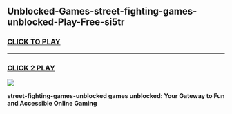 
## Unblocked-Games-street-fighting-games-unblocked-Play-Free-si5tr
<h3>
<a href="https://premium76.site?title=street-fighting-games-unblocked&ref=20A">CLICK TO PLAY</a></h3>
<hr>

<h3>
<a href="https://premium76.site?title=street-fighting-games-unblocked&ref=20A">CLICK 2 PLAY</a>
  
</h3>

<a href="https://premium76.site?title=street-fighting-games-unblocked&ref=20A"><img src="https://clearcache.store/games.png"></a>


**street-fighting-games-unblocked games unblocked: Your Gateway to Fun and Accessible Online Gaming**

